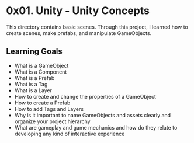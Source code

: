 # 0x01. Unity - Unity Concepts

This directory contains basic scenes. Through this project, I learned how to create scenes, make prefabs, and manipulate GameObjects.

## Learning Goals
- What is a GameObject
- What is a Component
- What is a Prefab
- What is a Tag
- What is a Layer
- How to create and change the properties of a GameObject
- How to create a Prefab
- How to add Tags and Layers
- Why is it important to name GameObjects and assets clearly and organize your project hierarchy
- What are gameplay and game mechanics and how do they relate to developing any kind of interactive experience